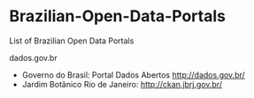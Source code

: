 # Brazilian-Open-Data-Portals
List of Brazilian Open Data Portals

dados.gov.br
- Governo do Brasil: Portal Dados Abertos http://dados.gov.br/
- Jardim Botânico Rio de Janeiro: http://ckan.jbrj.gov.br/



